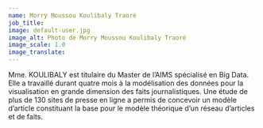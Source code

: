 ```yaml
---
name: Morry Moussou Koulibaly Traoré
job_title:
image: default-user.jpg
image_alt: Photo de Morry Moussou Koulibaly Traoré
image_scale: 1.0
image_translate:
---
```


Mme. KOULIBALY est titulaire du Master de l’AIMS spécialisé en Big Data. Elle a travaillé durant quatre mois à la modélisation des données pour la visualisation en grande dimension des faits journalistiques. Une étude de plus de 130 sites de presse en ligne a permis de concevoir un modèle d’article constituant la base pour le modèle théorique d’un réseau d’articles et de faits.

